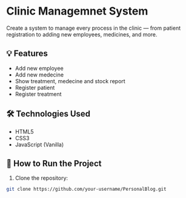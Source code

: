 # Clinic Managemnet System

Create a system to manage every process in the clinic — from patient registration to adding new employees, medicines, and more.

## 💡 Features

- Add new employee
- Add new medecine
- Show treatment, medecine and stock report
- Register patient
- Register treatment


## 🛠️ Technologies Used

- HTML5
- CSS3
- JavaScript (Vanilla)

## 🚀 How to Run the Project

1. Clone the repository:

```bash
git clone https://github.com/your-username/PersonalBlog.git
